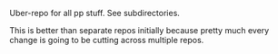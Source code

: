Uber-repo for all pp stuff. See subdirectories.

This is better than separate repos initially because pretty much every change
is going to be cutting across multiple repos.
